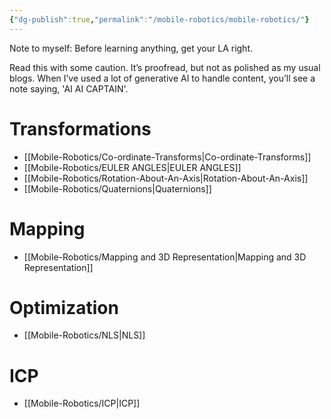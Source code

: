 ```yaml
---
{"dg-publish":true,"permalink":"/mobile-robotics/mobile-robotics/"}
---
```


Note to myself:
Before learning anything, get your LA right. 

Read this with some caution. It’s proofread, but not as polished as my usual blogs. When I’ve used a lot of generative AI to handle content, you’ll see a note saying, 'AI AI CAPTAIN'.


# Transformations
- [[Mobile-Robotics/Co-ordinate-Transforms\|Co-ordinate-Transforms]]
- [[Mobile-Robotics/EULER ANGLES\|EULER ANGLES]]
- [[Mobile-Robotics/Rotation-About-An-Axis\|Rotation-About-An-Axis]]
- [[Mobile-Robotics/Quaternions\|Quaternions]]

# Mapping

- [[Mobile-Robotics/Mapping and 3D Representation\|Mapping and 3D Representation]]

# Optimization
- [[Mobile-Robotics/NLS\|NLS]]

# ICP

- [[Mobile-Robotics/ICP\|ICP]]

